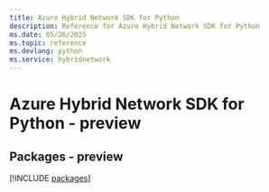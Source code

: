 ```yaml
---
title: Azure Hybrid Network SDK for Python
description: Reference for Azure Hybrid Network SDK for Python
ms.date: 05/26/2025
ms.topic: reference
ms.devlang: python
ms.service: hybridnetwork
---
```

# Azure Hybrid Network SDK for Python - preview
## Packages - preview
[!INCLUDE [packages](hybrid-network-index.md)]